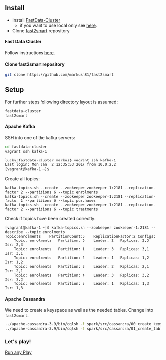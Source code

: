 ## Install 

- Install [FastData-Cluster](https://github.com/markush81/fastdata-cluster)
  - if you want to use local only see [here](https://github.com/markush81/fast2smart/tree/run-local).
- Clone [fast2smart](https://github.com/markush81/fast2smart) repository

#### Fast Data Cluster

Follow instructions [here](https://github.com/markush81/fastdata-cluster/blob/master/README.md).

#### Clone fast2smart repository

```bash
git clone https://github.com/markush81/fast2smart
```

## Setup

For further steps following directory layout is assumed:

```bash
fastdata-cluster
fast2smart
```

#### Apache Kafka

SSH into one of the kafka servers:

```bash
cd fastdata-cluster
vagrant ssh kafka-1 

lucky:fastdata-cluster markus$ vagrant ssh kafka-1
Last login: Mon Jan  2 12:35:53 2017 from 10.0.2.2
[vagrant@kafka-1 ~]$
```

Create all topics:

```
kafka-topics.sh --create --zookeeper zookeeper-1:2181 --replication-factor 2 --partitions 6 --topic enrolments
kafka-topics.sh --create --zookeeper zookeeper-1:2181 --replication-factor 2 --partitions 6 --topic purchases 
kafka-topics.sh --create --zookeeper zookeeper-1:2181 --replication-factor 2 --partitions 6 --topic treatments  
```

Check if topics have been created correctly:

```
[vagrant@kafka-1 ~]$ kafka-topics.sh --zookeeper zookeeper-1:2181 --describe --topic enrolments
Topic:enrolments	PartitionCount:6	ReplicationFactor:2	Configs:
	Topic: enrolments	Partition: 0	Leader: 2	Replicas: 2,3	Isr: 2,3
	Topic: enrolments	Partition: 1	Leader: 3	Replicas: 3,1	Isr: 3,1
	Topic: enrolments	Partition: 2	Leader: 1	Replicas: 1,2	Isr: 1,2
	Topic: enrolments	Partition: 3	Leader: 2	Replicas: 2,1	Isr: 2,1
	Topic: enrolments	Partition: 4	Leader: 3	Replicas: 3,2	Isr: 3,2
	Topic: enrolments	Partition: 5	Leader: 1	Replicas: 1,3	Isr: 1,3
```

#### Apache Cassandra

We need to create a keyspace as well as the needed tables. Change into `fast2smart`.

```bash
../apache-cassandra-3.9/bin/cqlsh -f spark/src/cassandra/00_create_keyspace.cql
../apache-cassandra-3.9/bin/cqlsh -f spark/src/cassandra/01_create_tables.cql
```

### Let's play!

[Run any Play](Run.md)